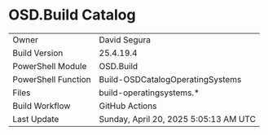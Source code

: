 ﻿# OSD.Build Catalog

| | |
|-|-|
| Owner | David Segura |
| Build Version | 25.4.19.4 |
| PowerShell Module | OSD.Build |
| PowerShell Function | Build-OSDCatalogOperatingSystems |
| Files | build-operatingsystems.* |
| Build Workflow | GitHub Actions |
| Last Update | Sunday, April 20, 2025 5:05:13 AM UTC |
